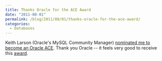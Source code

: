 ```yaml
---
title: Thanks Oracle for the ACE Award
date: "2011-08-01"
permalink: /blog/2011/08/01/thanks-oracle-for-the-ace-award/
categories:
  - Databases
---
```

Keith Larson (Oracle's MySQL Community Manager) [nominated me to become an Oracle ACE][1]. Thank you Oracle -- it feels very good to receive this [award][2].

 [1]: http://sqlhjalp.blogspot.com/2011/07/oracle-ace-award-baron-schwartz.html
 [2]: http://apex.oracle.com/pls/otn/f?p=19297:4:4267673706864143::NO:4:P4_ID:4342
